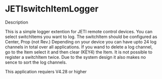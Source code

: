 # JETIswitchItemLogger

Description

This is a simple logger extention for JETI remote control devices.
You can select switchItems you want to log. The switchItem should be 
configured as Center, Prop (not Rev.)
Depending on your device you can have upto 24 log channels in total over
all applications. If you wand to delete a log channel, go to the Item 
select it and then clear (KEY4) the Item. 
It is not possible to register a switchItem twice.
Due to the system design it also makes no sence to sort the log channels.

This application requiers V4.28 or higher
